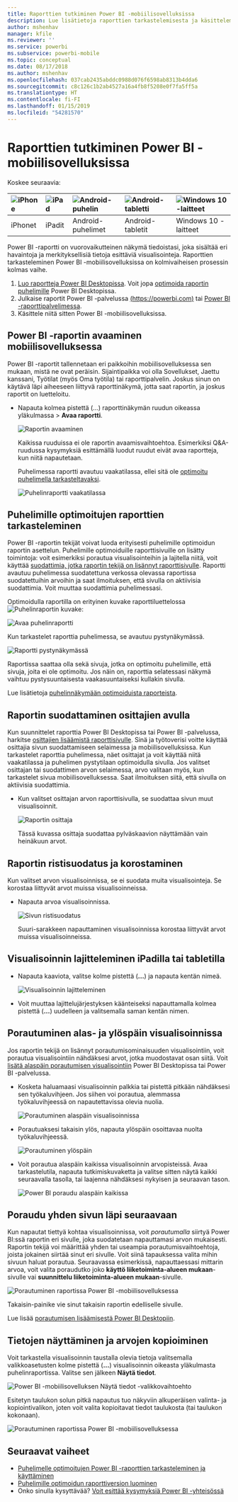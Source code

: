 ```yaml
---
title: Raporttien tutkiminen Power BI -mobiilisovelluksissa
description: Lue lisätietoja raporttien tarkastelemisesta ja käsittelemisestä Power BI -mobiilisovelluksissa puhelimella tai tabletilla. Voit luoda raportteja Power BI -palvelussa tai Power BI Desktopissa ja käsitellä niitä sitten mobiilisovelluksissa.
author: mshenhav
manager: kfile
ms.reviewer: ''
ms.service: powerbi
ms.subservice: powerbi-mobile
ms.topic: conceptual
ms.date: 08/17/2018
ms.author: mshenhav
ms.openlocfilehash: 037cab2435abddc0988d076f6598ab8313b4dda6
ms.sourcegitcommit: c8c126c1b2ab4527a16a4fb8f5208e0f7fa5ff5a
ms.translationtype: HT
ms.contentlocale: fi-FI
ms.lasthandoff: 01/15/2019
ms.locfileid: "54281570"
---
```

# <a name="explore-reports-in-the-power-bi-mobile-apps"></a>Raporttien tutkiminen Power BI -mobiilisovelluksissa
Koskee seuraavia:

| ![iPhone](././media/mobile-reports-in-the-mobile-apps/ios-logo-40-px.png) | ![iPad](././media/mobile-reports-in-the-mobile-apps/ios-logo-40-px.png) | ![Android-puhelin](././media/mobile-reports-in-the-mobile-apps/android-logo-40-px.png) | ![Android-tabletti](././media/mobile-reports-in-the-mobile-apps/android-logo-40-px.png) | ![Windows 10 -laitteet](./media/mobile-reports-in-the-mobile-apps/win-10-logo-40-px.png) |
|:--- |:--- |:--- |:--- |:--- |
| iPhonet |iPadit |Android-puhelimet |Android-tabletit |Windows 10 -laitteet |

Power BI -raportti on vuorovaikutteinen näkymä tiedoistasi, joka sisältää eri havaintoja ja merkityksellisiä tietoja esittäviä visualisointeja. Raporttien tarkasteleminen Power BI -mobiilisovelluksissa on kolmivaiheisen prosessin kolmas vaihe.

1. [Luo raportteja Power BI Desktopissa](../../desktop-report-view.md). Voit jopa [optimoida raportin puhelimille](mobile-apps-view-phone-report.md) Power BI Desktopissa. 
2. Julkaise raportit Power BI -palvelussa [(https://powerbi.com)](https://powerbi.com) tai [Power BI -raporttipalvelimessa](../../report-server/get-started.md).  
3. Käsittele niitä sitten Power BI -mobiilisovelluksissa.

## <a name="open-a-power-bi-report-in-the-mobile-app"></a>Power BI -raportin avaaminen mobiilisovelluksessa
Power BI -raportit tallennetaan eri paikkoihin mobiilisovelluksessa sen mukaan, mistä ne ovat peräisin. Sijaintipaikka voi olla Sovellukset, Jaettu kanssani, Työtilat (myös Oma työtila) tai raporttipalvelin. Joskus sinun on käytävä läpi aiheeseen liittyvä raporttinäkymä, jotta saat raportin, ja joskus raportit on luetteloitu.

* Napauta kolmea pistettä (...) raporttinäkymän ruudun oikeassa yläkulmassa > **Avaa raportti**.
  
  ![Raportin avaaminen](./media/mobile-reports-in-the-mobile-apps/power-bi-android-open-report-tile.png)
  
  Kaikissa ruuduissa ei ole raportin avaamisvaihtoehtoa. Esimerkiksi Q&A-ruudussa kysymyksiä esittämällä luodut ruudut eivät avaa raportteja, kun niitä napautetaan. 
  
  Puhelimessa raportti avautuu vaakatilassa, ellei sitä ole [optimoitu puhelimella tarkasteltavaksi](mobile-reports-in-the-mobile-apps.md#view-reports-optimized-for-phones).
  
  ![Puhelinraportti vaakatilassa](./media/mobile-reports-in-the-mobile-apps/power-bi-iphone-report-landscape.png)

## <a name="view-reports-optimized-for-phones"></a>Puhelimille optimoitujen raporttien tarkasteleminen
Power BI -raportin tekijät voivat luoda erityisesti puhelimille optimoidun raportin asettelun. Puhelimille optimoiduille raporttisivuille on lisätty toimintoja: voit esimerkiksi porautua visualisointeihin ja lajitella niitä, voit käyttää [suodattimia, jotka raportin tekijä on lisännyt raporttisivulle](mobile-apps-view-phone-report.md#filter-the-report-page-on-a-phone). Raportti avautuu puhelimessa suodatettuna verkossa olevassa raportissa suodatettuihin arvoihin ja saat ilmoituksen, että sivulla on aktiivisia suodattimia. Voit muuttaa suodattimia puhelimessasi.

Optimoidulla raportilla on erityinen kuvake raporttiluettelossa ![Puhelinraportin kuvake](./media/mobile-reports-in-the-mobile-apps/power-bi-phone-report-icon.png):

![Avaa puhelinraportti](./media/mobile-reports-in-the-mobile-apps/power-bi-android-phone-report.png)

Kun tarkastelet raporttia puhelimessa, se avautuu pystynäkymässä.

![Raportti pystynäkymässä](./media/mobile-reports-in-the-mobile-apps/07-power-bi-phone-report-portrait.png)

 Raportissa saattaa olla sekä sivuja, jotka on optimoitu puhelimille, että sivuja, joita ei ole optimoitu. Jos näin on, raporttia selatessasi näkymä vaihtuu pystysuuntaisesta vaakasuuntaiseksi kullakin sivulla.

Lue lisätietoja [puhelinnäkymään optimoiduista raporteista](mobile-apps-view-phone-report.md).

## <a name="use-slicers-to-filter-a-report"></a>Raportin suodattaminen osittajien avulla
Kun suunnittelet raporttia Power BI Desktopissa tai Power BI -palvelussa, harkitse [osittajien lisäämistä raporttisivulle](../../visuals/power-bi-visualization-slicers.md). Sinä ja työtoverisi voitte käyttää osittajia sivun suodattamiseen selaimessa ja mobiilisovelluksissa. Kun tarkastelet raporttia puhelimessa, näet osittajat ja voit käyttää niitä vaakatilassa ja puhelimen pystytilaan optimoidulla sivulla. Jos valitset osittajan tai suodattimen arvon selaimessa, arvo valitaan myös, kun tarkastelet sivua mobiilisovelluksessa. Saat ilmoituksen siitä, että sivulla on aktiivisia suodattimia.  

* Kun valitset osittajan arvon raporttisivulla, se suodattaa sivun muut visualisoinnit.
  
  ![Raportin osittaja](./media/mobile-reports-in-the-mobile-apps/power-bi-android-tablet-report-slicer.png)
  
  Tässä kuvassa osittaja suodattaa pylväskaavion näyttämään vain heinäkuun arvot.

## <a name="cross-filter-and-highlight-a-report"></a>Raportin ristisuodatus ja korostaminen
Kun valitset arvon visualisoinnissa, se ei suodata muita visualisointeja. Se korostaa liittyvät arvot muissa visualisoinneissa.

* Napauta arvoa visualisoinnissa.
  
  ![Sivun ristisuodatus](./media/mobile-reports-in-the-mobile-apps/power-bi-android-tablet-report-highlight.png)
  
  Suuri-sarakkeen napauttaminen visualisoinnissa korostaa liittyvät arvot muissa visualisoinneissa. 

## <a name="sort-a-visual-on-an-ipad-or-a-tablet"></a>Visualisoinnin lajitteleminen iPadilla tai tabletilla
* Napauta kaaviota, valitse kolme pistettä (**...**) ja napauta kentän nimeä.
  
   ![Visualisoinnin lajitteleminen](./media/mobile-reports-in-the-mobile-apps/power-bi-android-tablet-report-sort.png)
* Voit muuttaa lajittelujärjestyksen käänteiseksi napauttamalla kolmea pistettä (**...**) uudelleen ja valitsemalla saman kentän nimen.

## <a name="drill-down-and-up-in-a-visual"></a>Porautuminen alas- ja ylöspäin visualisoinnissa
Jos raportin tekijä on lisännyt porautumisominaisuuden visualisointiin, voit porautua visualisointiin nähdäksesi arvot, jotka muodostavat osan siitä. Voit [lisätä alaspäin porautumisen visualisointiin](../end-user-drill.md) Power BI Desktopissa tai Power BI -palvelussa. 

* Kosketa haluamaasi visualisoinnin palkkia tai pistettä pitkään nähdäksesi sen työkaluvihjeen. Jos siihen voi porautua, alemmassa työkaluvihjeessä on napautettavissa olevia nuolia. 
  
  ![Porautuminen alaspäin visualisoinnissa](./media/mobile-reports-in-the-mobile-apps/power-bi-mobile-drill-down-tooltip.png)

* Porautuaksesi takaisin ylös, napauta ylöspäin osoittavaa nuolta työkaluvihjeessä.
  
  ![Porautuminen ylöspäin](./media/mobile-reports-in-the-mobile-apps/power-bi-mobile-drill-up-tooltip.png)

* Voit porautua alaspäin kaikissa visualisoinnin arvopisteissä. Avaa tarkastelutila, napauta tutkimiskuvaketta ja valitse sitten näytä kaikki seuraavalla tasolla, tai laajenna nähdäksesi nykyisen ja seuraavan tason.

   ![Power BI poraudu alaspäin kaikissa](./media/mobile-reports-in-the-mobile-apps/power-bi-drill-down-all.png)

## <a name="drill-through-from-one-page-to-another"></a>Poraudu yhden sivun läpi seuraavaan

Kun napautat tiettyä kohtaa visualisoinnissa, voit *porautumalla* siirtyä Power BI:ssä raportin eri sivulle, joka suodatetaan napauttamasi arvon mukaisesti. Raportin tekijä voi määrittää yhden tai useampia porautumisvaihtoehtoja, joista jokainen siirtää sinut eri sivulle. Voit siinä tapauksessa valita mihin sivuun haluat porautua. Seuraavassa esimerkissä, napauttaessasi mittarin arvoa, voit valita poraudutko joko **käyttö liiketoiminta-alueen mukaan**-sivulle vai **suunnittelu liiketoiminta-alueen mukaan**-sivulle.

![Porautuminen raportissa Power BI -mobiilisovelluksessa](./media/mobile-reports-in-the-mobile-apps/power-bi-mobile-drill-through-it-spent-report.png)

Takaisin-painike vie sinut takaisin raportin edelliselle sivulle.

Lue lisää [porautumisen lisäämisestä Power BI Desktopiin](../../desktop-drillthrough.md).

## <a name="show-data-and-copy-values"></a>Tietojen näyttäminen ja arvojen kopioiminen

Voit tarkastella visualisoinnin taustalla olevia tietoja valitsemalla valikkoasetusten kolme pistettä (**...**) visualisoinnin oikeasta yläkulmasta puhelinraportissa. Valitse sen jälkeen **Näytä tiedot**.

![Power BI -mobiilisovelluksen Näytä tiedot -valikkovaihtoehto](./media/mobile-reports-in-the-mobile-apps/copy-data-visual.png)

Esitetyn taulukon solun pitkä napautus tuo näkyviin alkuperäisen valinta- ja kopiointivalikon, joten voit valita kopioitavat tiedot taulukosta (tai taulukon kokonaan).

![Porautuminen raportissa Power BI -mobiilisovelluksessa](./media/mobile-reports-in-the-mobile-apps/copy-data-table.png)

## <a name="next-steps"></a>Seuraavat vaiheet
* [Puhelimelle optimoitujen Power BI -raporttien tarkasteleminen ja käyttäminen](mobile-apps-view-phone-report.md)
* [Puhelimille optimoidun raporttiversion luominen](../../desktop-create-phone-report.md)
* Onko sinulla kysyttävää? [Voit esittää kysymyksiä Power BI -yhteisössä](http://community.powerbi.com/)

